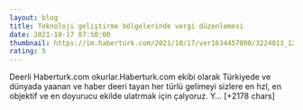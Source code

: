 ```yaml
--- 
layout: blog
title: Teknoloji geliştirme bölgelerinde vergi düzenlemesi
date: 2021-10-17 07:50:00
thumbnail: https://im.haberturk.com/2021/10/17/ver1634457000/3224013_1200x627.jpg
rating: 5
---
```

Deerli Haberturk.com okurlar.Haberturk.com ekibi olarak Türkiyede ve dünyada yaanan ve haber deeri tayan her türlü gelimeyi sizlere en hzl, en objektif ve en doyurucu ekilde ulatrmak için çalyoruz. Y… [+2178 chars]